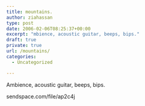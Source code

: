 ```yaml
---
title: mountains.
author: ziahassan
type: post
date: 2006-02-06T08:25:37+00:00
excerpt: "mbience, acoustic guitar, beeps, bips."
draft: true
private: true
url: /mountains/
categories:
  - Uncategorized

---
```

Ambience, acoustic guitar, beeps, bips.

sendspace.com/file/ap2c4j

>